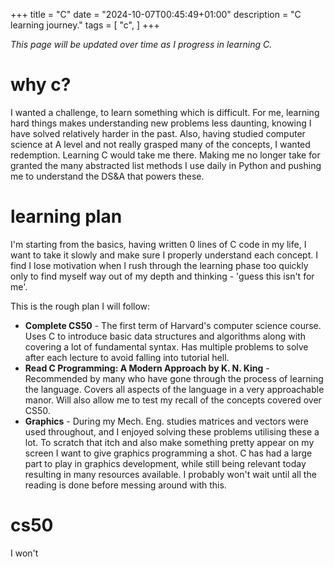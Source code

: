 +++
title = "C"
date = "2024-10-07T00:45:49+01:00"
description = "C learning journey."
tags = [
    "c",
]
+++

_This page will be updated over time as I progress in learning C._

# why c?

I wanted a challenge, to learn something which is difficult. For me, learning hard things makes understanding new problems less daunting, knowing I have solved relatively harder in the past. Also, having studied computer science at A level and not really grasped many of the concepts, I wanted redemption. Learning C would take me there. Making me no longer take for granted the many abstracted list methods I use daily in Python and pushing me to understand the DS&A that powers these.

# learning plan

I'm starting from the basics, having written 0 lines of C code in my life, I want to take it slowly and make sure I properly understand each concept. I find I lose motivation when I rush through the learning phase too quickly only to find myself way out of my depth and thinking - 'guess this isn't for me'.

This is the rough plan I will follow:

- **Complete CS50** - The first term of Harvard's computer science course. Uses C to introduce basic data structures and algorithms along with covering a lot of fundamental syntax. Has multiple problems to solve after each lecture to avoid falling into tutorial hell.
- **Read C Programming: A Modern Approach by K. N. King** - Recommended by many who have gone through the process of learning the language. Covers all aspects of the language in a very approachable manor. Will also allow me to test my recall of the concepts covered over CS50.
- **Graphics** - During my Mech. Eng. studies matrices and vectors were used throughout, and I enjoyed solving these problems utilising these a lot. To scratch that itch and also make something pretty appear on my screen I want to give graphics programming a shot. C has had a large part to play in graphics development, while still being relevant today resulting in many resources available. I probably won't wait until all the reading is done before messing around with this.

# cs50

I won't
